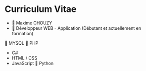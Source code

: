# Curriculum Vitae

- 🍏 Maxime CHOUZY
- 🤖 Développeur WEB - Application (Débutant et actuellement en formation)

🐬 MYSQL
🐘 PHP
- C#
- HTML / CSS
- JavaScript
🐍 Python